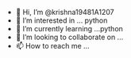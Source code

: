 - 👋 Hi, I’m @krishna19481A1207
- 👀 I’m interested in ... python
- 🌱 I’m currently learning ...python
- 💞️ I’m looking to collaborate on ...
- 📫 How to reach me ...

<!---
krishna19481A1207/krishna19481A1207 is a ✨ special ✨ repository because its `README.md` (this file) appears on your GitHub profile.
You can click the Preview link to take a look at your changes.
--->
